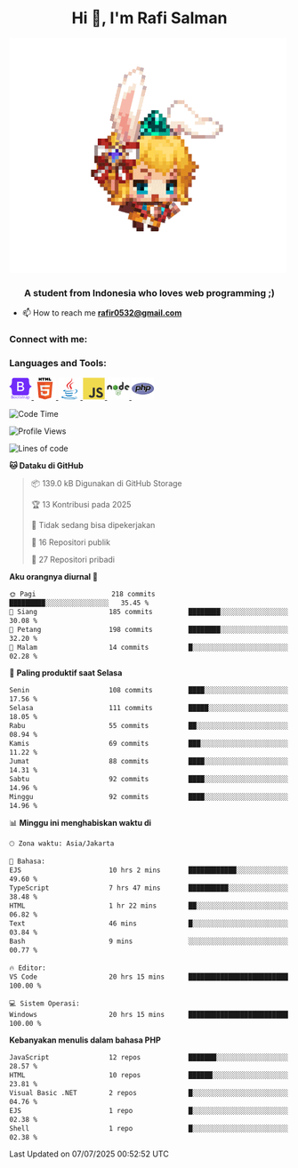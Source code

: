 <h1 align="center">Hi 👋, I'm Rafi Salman</h1>
<img src="img/lp.gif" /> 
<h3 align="center">A student from Indonesia who loves web programming ;)</h3>

- 📫 How to reach me **rafir0532@gmail.com**

<h3 align="left">Connect with me:</h3>
<p align="left">
</p>

<h3 align="left">Languages and Tools:</h3>
<p align="left"> <a href="https://getbootstrap.com" target="_blank" rel="noreferrer"> <img src="https://raw.githubusercontent.com/devicons/devicon/master/icons/bootstrap/bootstrap-plain-wordmark.svg" alt="bootstrap" width="40" height="40"/> </a> <a href="https://www.w3.org/html/" target="_blank" rel="noreferrer"> <img src="https://raw.githubusercontent.com/devicons/devicon/master/icons/html5/html5-original-wordmark.svg" alt="html5" width="40" height="40"/> </a> <a href="https://www.java.com" target="_blank" rel="noreferrer"> <img src="https://raw.githubusercontent.com/devicons/devicon/master/icons/java/java-original.svg" alt="java" width="40" height="40"/> </a> <a href="https://developer.mozilla.org/en-US/docs/Web/JavaScript" target="_blank" rel="noreferrer"> <img src="https://raw.githubusercontent.com/devicons/devicon/master/icons/javascript/javascript-original.svg" alt="javascript" width="40" height="40"/> </a> <a href="https://nodejs.org" target="_blank" rel="noreferrer"> <img src="https://raw.githubusercontent.com/devicons/devicon/master/icons/nodejs/nodejs-original-wordmark.svg" alt="nodejs" width="40" height="40"/> </a> <a href="https://www.php.net" target="_blank" rel="noreferrer"> <img src="https://raw.githubusercontent.com/devicons/devicon/master/icons/php/php-original.svg" alt="php" width="40" height="40"/> </a> </p>

<!--START_SECTION:waka-->
![Code Time](http://img.shields.io/badge/Code%20Time-489%20hrs%2018%20mins-blue)

![Profile Views](http://img.shields.io/badge/Profil%20dilihat-0-blue)

![Lines of code](https://img.shields.io/badge/Sejak%20Hello%20World%20aku%20telah%20menulis-1.8%20million%20baris%20kode-blue)

**🐱 Dataku di GitHub** 

> 📦 139.0 kB Digunakan di GitHub Storage 
 > 
> 🏆 13 Kontribusi pada 2025
 > 
> 🚫 Tidak sedang bisa dipekerjakan
 > 
> 📜 16 Repositori publik 
 > 
> 🔑 27 Repositori pribadi 
 > 
**Aku orangnya diurnal 🐤** 

```text
🌞 Pagi                   218 commits         █████████░░░░░░░░░░░░░░░░   35.45 % 
🌆 Siang                  185 commits         ████████░░░░░░░░░░░░░░░░░   30.08 % 
🌃 Petang                 198 commits         ████████░░░░░░░░░░░░░░░░░   32.20 % 
🌙 Malam                  14 commits          █░░░░░░░░░░░░░░░░░░░░░░░░   02.28 % 
```
📅 **Paling produktif saat Selasa** 

```text
Senin                    108 commits         ████░░░░░░░░░░░░░░░░░░░░░   17.56 % 
Selasa                   111 commits         █████░░░░░░░░░░░░░░░░░░░░   18.05 % 
Rabu                     55 commits          ██░░░░░░░░░░░░░░░░░░░░░░░   08.94 % 
Kamis                    69 commits          ███░░░░░░░░░░░░░░░░░░░░░░   11.22 % 
Jumat                    88 commits          ████░░░░░░░░░░░░░░░░░░░░░   14.31 % 
Sabtu                    92 commits          ████░░░░░░░░░░░░░░░░░░░░░   14.96 % 
Minggu                   92 commits          ████░░░░░░░░░░░░░░░░░░░░░   14.96 % 
```


📊 **Minggu ini menghabiskan waktu di** 

```text
🕑︎ Zona waktu: Asia/Jakarta

💬 Bahasa: 
EJS                      10 hrs 2 mins       ████████████░░░░░░░░░░░░░   49.60 % 
TypeScript               7 hrs 47 mins       ██████████░░░░░░░░░░░░░░░   38.48 % 
HTML                     1 hr 22 mins        ██░░░░░░░░░░░░░░░░░░░░░░░   06.82 % 
Text                     46 mins             █░░░░░░░░░░░░░░░░░░░░░░░░   03.84 % 
Bash                     9 mins              ░░░░░░░░░░░░░░░░░░░░░░░░░   00.77 % 

🔥 Editor: 
VS Code                  20 hrs 15 mins      █████████████████████████   100.00 % 

💻 Sistem Operasi: 
Windows                  20 hrs 15 mins      █████████████████████████   100.00 % 
```

**Kebanyakan menulis dalam bahasa PHP** 

```text
JavaScript               12 repos            ███████░░░░░░░░░░░░░░░░░░   28.57 % 
HTML                     10 repos            ██████░░░░░░░░░░░░░░░░░░░   23.81 % 
Visual Basic .NET        2 repos             █░░░░░░░░░░░░░░░░░░░░░░░░   04.76 % 
EJS                      1 repo              █░░░░░░░░░░░░░░░░░░░░░░░░   02.38 % 
Shell                    1 repo              █░░░░░░░░░░░░░░░░░░░░░░░░   02.38 % 
```




 Last Updated on 07/07/2025 00:52:52 UTC
<!--END_SECTION:waka-->
